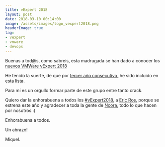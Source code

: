 ```yaml
---
title: vExpert 2018
layout: post
date: 2018-03-10 00:14:00
image: /assets/images/logo_vexpert2018.png
headerImage: true
tag:
- vexpert
- vmware
- devops
---
```


Buenas a tod@s, como sabreis, esta madrugada se han dado a conocer los [nuevos VMWare vExpert 2018](https://blogs.vmware.com/vmtn/2018/03/vexpert-2018-award-announcement.html)

He tenido la suerte, de que por [tercer año consecutivo,](https://vexpert.vmware.com/directory/753) he sido incluido en esta lista.

Para mí es un orgullo formar parte de este grupo entre tanto crack.

Quiero dar la enhorabuena a todos los [#vExpert2018](https://vexpert.vmware.com/directory), a [Eric Ros,](https://twitter.com/3ricros) porque se estrena este año y agradecer a toda la gente de [Ncora,](https://twitter.com/ncora) todo lo que hacen por nosotros :)

Enhorabuena a todos.

Un abrazo!

Miquel.

